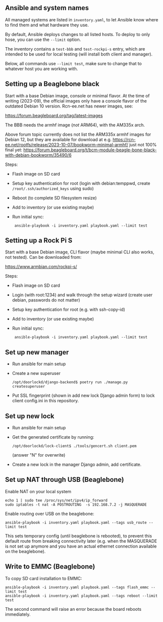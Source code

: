 Ansible and system names
------------------------
All managed systems are listed in `inventory.yaml`, to let Ansible know
where to find them and what hardware they use.

By default, Ansible deploys changes to all listed hosts. To deploy to
only hose, you can use the `--limit` option.

The inventory contains a `test-bbb` and `test-rockpi-s` entry, which are
intended to be used for local testing (will install both client and
manager).

Below, all commands use `--limit test`, make sure to change that to
whatever host you are working with.

Setting up a Beaglebone black
------------------
Start with a base Debian image, console or minimal flavor. At the time
of writing (2023-09), the official images only have a console flavor of
the outdated Debian 10 version. Rcn-ee.net has newer images, see:

https://forum.beagleboard.org/tag/latest-images

The BBB needs the armhf image (*not* ARM64), with the AM335x arch.

Above forum topic currently does not list the ARM335x armhf images for
Debian 12, but they are available for download at e.g.
https://rcn-ee.net/rootfs/release/2023-10-07/bookworm-minimal-armhf/
just not 100% final yet:
https://forum.beagleboard.org/t/bcm-module-beagle-bone-black-with-debian-bookworm/35490/6

Steps:
 - Flash image on SD card
 - Setup key authentication for root (login with debian:temppwd, create
   `/root/.ssh/authorized_keys` using sudo)
 - Reboot (to complete SD filesystem resize)
 - Add to inventory (or use existing maybe)
 - Run initial sync:

        ansible-playbook -i inventory.yaml playbook.yaml --limit test

Setting up a Rock Pi S
----------------------
Start with a base Debian image, CLI flavor (maybe minimal CLI also
works, not tested). Can be downloaded from:

  https://www.armbian.com/rockpi-s/

Steps:
 - Flash image on SD card
 - Login (with root:1234) and walk through the setup wizard (create user
   debian, passwords do not matter)
 - Setup key authentication for root (e.g. with ssh-copy-id)
 - Add to inventory (or use existing maybe)
 - Run initial sync:

        ansible-playbook -i inventory.yaml playbook.yaml --limit test

Set up new manager
------------------
 - Run ansible for main setup
 - Create a new superuser

       /opt/doorlockd/django-backend$ poetry run ./manage.py createsuperuser

 - Put SSL fingerprint (shown in add new lock Django admin form) to lock
   client config.ini in this repository.

Set up new lock
---------------
 - Run ansible for main setup
 - Get the generated certificate by running:

       /opt/doorlockd/lock-client$ ./tools/gencert.sh client.pem

   (answer "N" for overwrite)
 - Create a new lock in the manager Django admin, add certificate.

Set up NAT through USB (Beaglebone)
-----------------------------------
Enable NAT on your local system

    echo 1 | sudo tee /proc/sys/net/ipv4/ip_forward
    sudo iptables -t nat -A POSTROUTING  -s 192.168.7.2 -j MASQUERADE

Enable routing over USB on the beaglebone:

    ansible-playbook -i inventory.yaml playbook.yaml --tags usb_route --limit test

This sets temporary config (until beaglebone is rebooted), to prevent
this default route from breaking connectivity later (e.g. when
the MASQUERADE is not set up anymore and you have an actual ethernet
connection available on the beaglebone).

Write to EMMC (Beaglebone)
--------------------------
To copy SD card installation to EMMC:

    ansible-playbook -i inventory.yaml playbook.yaml --tags flash_emmc --limit test
    ansible-playbook -i inventory.yaml playbook.yaml --tags reboot --limit test

The second command will raise an error because the board reboots
immediately.
